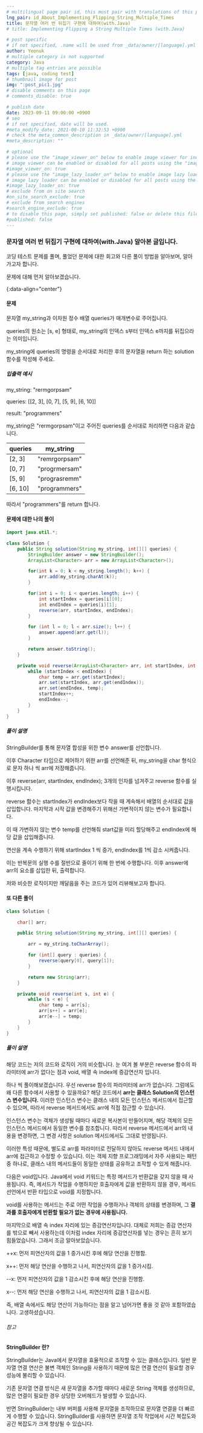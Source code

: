 ```yaml
---
# multilingual page pair id, this must pair with translations of this page. (This name must be unique)
lng_pair: id_About_Implementing_Flipping_String_Multiple_Times
title: 문자열 여러 번 뒤집기 구현에 대하여(with.Java)
# title: Implementing Flipping a String Multiple Times (with.Java)

# post specific
# if not specified, .name will be used from _data/owner/[language].yml
author: Yeonuk
# multiple category is not supported
category: Java
# multiple tag entries are possible
tags: [java, coding test]
# thumbnail image for post
img: ":post_pic1.jpg"
# disable comments on this page
# comments_disable: true

# publish date
date: 2023-09-11 09:00:00 +0900
# seo
# if not specified, date will be used.
#meta_modify_date: 2021-08-10 11:32:53 +0900
# check the meta_common_description in _data/owner/[language].yml
#meta_description: ""

# optional
# please use the "image_viewer_on" below to enable image viewer for individual pages or posts (_posts/ or [language]/_posts folders).
# image viewer can be enabled or disabled for all posts using the "image_viewer_posts: true" setting in _data/conf/main.yml.
#image_viewer_on: true
# please use the "image_lazy_loader_on" below to enable image lazy loader for individual pages or posts (_posts/ or [language]/_posts folders).
# image lazy loader can be enabled or disabled for all posts using the "image_lazy_loader_posts: true" setting in _data/conf/main.yml.
#image_lazy_loader_on: true
# exclude from on site search
#on_site_search_exclude: true
# exclude from search engines
#search_engine_exclude: true
# to disable this page, simply set published: false or delete this file
#published: false
---
```


<!-- outline-start -->

### 문자열 여러 번 뒤집기 구현에 대하여(with.Java) 알아본 글입니다.

코딩 테스트 문제를 풀며, 풀었던 문제에 대한 회고와 다른 풀이 방법을 알아보며, 알아가고자 합니다.

문제에 대해 먼저 알아보겠습니다.

{:data-align="center"}

<!-- outline-end -->

#### 문제

문자열 my_string과 이차원 정수 배열 queries가 매개변수로 주어집니다.

queries의 원소는 [s, e] 형태로, my_string의 인덱스 s부터 인덱스 e까지를 뒤집으라는 의미입니다.

my_string에 queries의 명령을 순서대로 처리한 후의 문자열을 return 하는 solution 함수를 작성해 주세요.

##### 입출력 예시

my_string: "rermgorpsam"

queries: [[2, 3], [0, 7], [5, 9], [6, 10]]

result: "programmers"

my_string은 "rermgorpsam"이고 주어진 queries를 순서대로 처리하면 다음과 같습니다.

| queries | my_string     |
| ------- | ------------- |
| [2, 3]  | "remrgorpsam" |
| [0, 7]  | "progrmersam" |
| [5, 9]  | "prograsremm" |
| [6, 10] | "programmers" |

따라서 "programmers"를 return 합니다.

<!-- | i   | arr[i] | stk     |
| --- | ------ | ------- |
| 0   | 1      | []      |
| 1   | 4      | [1]     | -->

#### 문제에 대한 나의 풀이

```java
import java.util.*;

class Solution {
    public String solution(String my_string, int[][] queries) {
        StringBuilder answer = new StringBuilder();
        ArrayList<Character> arr = new ArrayList<Character>();

        for(int k = 0; k < my_string.length(); k++) {
            arr.add(my_string.charAt(k));
        }

        for(int i = 0; i < queries.length; i++) {
            int startIndex = queries[i][0];
            int endIndex = queries[i][1];
            reverse(arr, startIndex, endIndex);
        }

        for (int l = 0; l < arr.size(); l++) {
            answer.append(arr.get(l));
        }

        return answer.toString();
    }

    private void reverse(ArrayList<Character> arr, int startIndex, int endIndex) {
        while (startIndex < endIndex) {
            char temp = arr.get(startIndex);
            arr.set(startIndex, arr.get(endIndex));
            arr.set(endIndex, temp);
            startIndex++;
            endIndex--;
        }
    }
}
```

##### 풀이 설명

StringBuilder를 통해 문자열 합성을 위한 변수 answer를 선언합니다.

이후 Character 타입으로 제어하기 위한 arr를 선언해준 뒤, my_string을 char 형식으로 문자 하나 씩 arr에 저장해줍니다.

이후 reverse(arr, startIndex, endIndex); 3개의 인자를 넘겨주고 reverse 함수를 실행시킵니다.

reverse 함수는 startIndex가 endIndex보다 작을 때 계속해서 배열의 순서대로 값을 삽입합니다. 마지막과 시작 값을 변경해주기 위해선 가변적이지 않는 변수가 필요합니다.

이 때 가변하지 않는 변수 temp를 선언해줘 start값을 미리 할당해주고 endIndex에 해당 값을 삽입해줍니다.

연산을 계속 수행하기 위해 startIndex 1 씩 증가, endIndex를 1씩 감소 시켜줍니다.

이는 반복문의 실행 수를 절반으로 줄이기 위해 한 번에 수행합니다. 이후 answer에 arr의 요소를 삽입한 뒤, 출력합니다.

저와 비슷한 로직이지만 깨달음을 주는 코드가 있어 리뷰해보고자 합니다.

#### 또 다른 풀이

```java
class Solution {

    char[] arr;

    public String solution(String my_string, int[][] queries) {

        arr = my_string.toCharArray();

        for (int[] query : queries) {
            reverse(query[0], query[1]);
        }

        return new String(arr);
    }

    private void reverse(int s, int e) {
        while (s < e) {
            char temp = arr[s];
            arr[s++] = arr[e];
            arr[e--] = temp;
        }
    }
}
```

##### 풀이 설명

해당 코드는 저의 코드와 로직이 거의 비슷합니다. 눈 여겨 볼 부분은 reverse 함수의 파라미터에 arr가 없다는 점과 void, 배열 속 index에 증감연산자 입니다.

하나 씩 풀이해보겠습니다. 우선 reverse 함수의 파라미터에 arr가 없습니다. 그럼에도 왜 다른 함수에서 사용할 수 있을까요? 해당 코드에서 **arr는 클래스 Solution의 인스턴스 변수입니다.** 이러한 인스턴스 변수는 클래스 내의 모든 인스턴스 메서드에서 접근할 수 있으며, 따라서 reverse 메서드에서도 arr에 직접 접근할 수 있습니다.

인스턴스 변수는 객체가 생성될 때마다 새로운 복사본이 만들어지며, 해당 객체의 모든 인스턴스 메서드에서 동일한 변수를 참조합니다. 따라서 reverse 메서드에서 arr의 내용을 변경하면, 그 변경 사항은 solution 메서드에서도 그대로 반영됩니다.

이러한 특성 때문에, 별도로 arr를 파라미터로 전달하지 않아도 reverse 메서드 내에서 arr에 접근하고 수정할 수 있습니다. 이는 객체 지향 프로그래밍에서 자주 사용되는 패턴 중 하나로, 클래스 내의 메서드들이 동일한 상태를 공유하고 조작할 수 있게 해줍니다.

다음은 void입니다. Java에서 void 키워드는 특정 메서드가 반환값을 갖지 않을 때 사용됩니다. 즉, 메서드가 작업을 수행하지만 호출자에게 값을 반환하지 않을 경우, 메서드 선언에서 반환 타입으로 void를 지정합니다.

void를 사용하는 메서드는 주로 어떤 작업을 수행하거나 객체의 상태를 변경하며, 그 **결과를 호출자에게 반환할 필요가 없는 경우에 사용됩니다.**

마지막으로 배열 속 index 자리에 있는 증감연산자입니다. 대체로 저희는 증감 연산자를 밖으로 빼서 사용하는데 이처럼 index 자리에 증감연산자를 넣는 경우는 흔히 보기 힘들었습니다. 그래서 조금 알아보았습니다.

++x: 먼저 피연산자의 값을 1 증가시킨 후에 해당 연산을 진행함.

x++: 먼저 해당 연산을 수행하고 나서, 피연산자의 값을 1 증가시킴.

--x: 먼저 피연산자의 값을 1 감소시킨 후에 해당 연산을 진행함.

x--: 먼저 해당 연산을 수행하고 나서, 피연산자의 값을 1 감소시킴.

즉, 배열 속에서도 해당 연산이 가능하다는 점을 알고 넘어가면 좋을 것 같아 포함하였습니다. 고생하셨습니다.

###### 참고

**StringBuilder 란?**

StringBuilder는 Java에서 문자열을 효율적으로 조작할 수 있는 클래스입니다. 일반 문자열 연결 연산은 불변 객체인 String을 사용하기 때문에 많은 연결 연산이 필요할 경우 성능에 불리할 수 있습니다.

기존 문자열 연결 방식은 새 문자열을 추가할 때마다 새로운 String 객체를 생성하므로, 많은 연결이 필요한 경우 상당한 오버헤드가 발생할 수 있습니다.

반면 StringBuilder는 내부 버퍼를 사용해 문자열을 조작하므로 문자열 연결을 더 빠르게 수행할 수 있습니다. StringBuilder를 사용하면 문자열 조작 작업에서 시간 복잡도와 공간 복잡도가 크게 향상될 수 있습니다.
